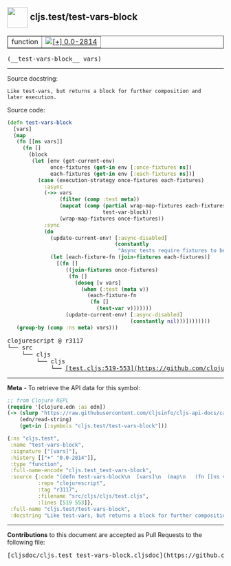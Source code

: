 ## <img width="48px" valign="middle" src="http://i.imgur.com/Hi20huC.png"> cljs.test/test-vars-block

 <table border="1">
<tr>

<td>function</td>
<td><a href="https://github.com/cljsinfo/cljs-api-docs/tree/0.0-2814"><img valign="middle" alt="[+] 0.0-2814" src="https://img.shields.io/badge/+-0.0--2814-lightgrey.svg"></a> </td>
</tr>
</table>

 <samp>
(__test-vars-block__ vars)<br>
</samp>

---




Source docstring:

```
Like test-vars, but returns a block for further composition and
later execution.
```

Source code:

```clj
(defn test-vars-block
  [vars]
  (map
   (fn [[ns vars]]
     (fn []
       (block
        (let [env (get-current-env)
              once-fixtures (get-in env [:once-fixtures ns])
              each-fixtures (get-in env [:each-fixtures ns])]
          (case (execution-strategy once-fixtures each-fixtures)
            :async
            (->> vars
                 (filter (comp :test meta))
                 (mapcat (comp (partial wrap-map-fixtures each-fixtures)
                               test-var-block))
                 (wrap-map-fixtures once-fixtures))
            :sync
            (do
              (update-current-env! [:async-disabled]
                                   (constantly
                                    "Async tests require fixtures to be specified as maps"))
              (let [each-fixture-fn (join-fixtures each-fixtures)]
                [(fn []
                   ((join-fixtures once-fixtures)
                    (fn []
                      (doseq [v vars]
                        (when (:test (meta v))
                          (each-fixture-fn
                           (fn []
                             (test-var v)))))))
                   (update-current-env! [:async-disabled]
                                        (constantly nil)))])))))))
   (group-by (comp :ns meta) vars)))
```

 <pre>
clojurescript @ r3117
└── src
    └── cljs
        └── cljs
            └── <ins>[test.cljs:519-553](https://github.com/clojure/clojurescript/blob/r3117/src/cljs/cljs/test.cljs#L519-L553)</ins>
</pre>


---

__Meta__ - To retrieve the API data for this symbol:

```clj
;; from Clojure REPL
(require '[clojure.edn :as edn])
(-> (slurp "https://raw.githubusercontent.com/cljsinfo/cljs-api-docs/catalog/cljs-api.edn")
    (edn/read-string)
    (get-in [:symbols "cljs.test/test-vars-block"]))
```

```clj
{:ns "cljs.test",
 :name "test-vars-block",
 :signature ["[vars]"],
 :history [["+" "0.0-2814"]],
 :type "function",
 :full-name-encode "cljs.test_test-vars-block",
 :source {:code "(defn test-vars-block\n  [vars]\n  (map\n   (fn [[ns vars]]\n     (fn []\n       (block\n        (let [env (get-current-env)\n              once-fixtures (get-in env [:once-fixtures ns])\n              each-fixtures (get-in env [:each-fixtures ns])]\n          (case (execution-strategy once-fixtures each-fixtures)\n            :async\n            (->> vars\n                 (filter (comp :test meta))\n                 (mapcat (comp (partial wrap-map-fixtures each-fixtures)\n                               test-var-block))\n                 (wrap-map-fixtures once-fixtures))\n            :sync\n            (do\n              (update-current-env! [:async-disabled]\n                                   (constantly\n                                    \"Async tests require fixtures to be specified as maps\"))\n              (let [each-fixture-fn (join-fixtures each-fixtures)]\n                [(fn []\n                   ((join-fixtures once-fixtures)\n                    (fn []\n                      (doseq [v vars]\n                        (when (:test (meta v))\n                          (each-fixture-fn\n                           (fn []\n                             (test-var v)))))))\n                   (update-current-env! [:async-disabled]\n                                        (constantly nil)))])))))))\n   (group-by (comp :ns meta) vars)))",
          :repo "clojurescript",
          :tag "r3117",
          :filename "src/cljs/cljs/test.cljs",
          :lines [519 553]},
 :full-name "cljs.test/test-vars-block",
 :docstring "Like test-vars, but returns a block for further composition and\nlater execution."}

```

---

__Contributions__ to this document are accepted as Pull Requests to the following file:

 <pre>
[cljsdoc/cljs.test_test-vars-block.cljsdoc](https://github.com/cljsinfo/cljs-api-docs/blob/master/cljsdoc/cljs.test_test-vars-block.cljsdoc)
</pre>


